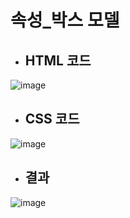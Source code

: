 # 속성_박스 모델 
 - ## HTML 코드
 ![image](https://user-images.githubusercontent.com/87827050/154516328-2f239c39-9709-4133-97cb-b731d5a45b1d.png)
 
 - ## CSS 코드
 ![image](https://user-images.githubusercontent.com/87827050/154515280-183b4028-2045-491e-90a8-edf8a834a369.png)

 - ## 결과
 ![image](https://user-images.githubusercontent.com/87827050/154515756-ef94290a-19a4-4cf6-b6f9-d7e29dc95365.png)
